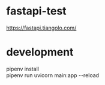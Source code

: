 # fastapi-test
https://fastapi.tiangolo.com/

# development
pipenv install  
pipenv run uvicorn main:app --reload
